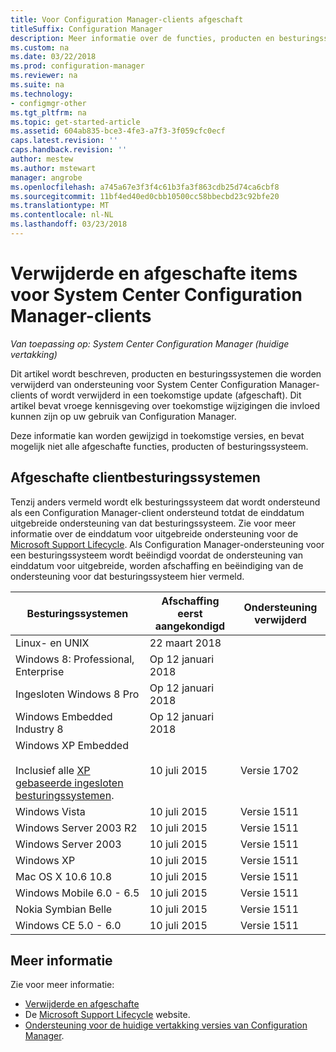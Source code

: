 ```yaml
---
title: Voor Configuration Manager-clients afgeschaft
titleSuffix: Configuration Manager
description: Meer informatie over de functies, producten en besturingssystemen die door System Center Configuration Manager biedt geen ondersteuning voor clients.
ms.custom: na
ms.date: 03/22/2018
ms.prod: configuration-manager
ms.reviewer: na
ms.suite: na
ms.technology:
- configmgr-other
ms.tgt_pltfrm: na
ms.topic: get-started-article
ms.assetid: 604ab835-bce3-4fe3-a7f3-3f059cfc0ecf
caps.latest.revision: ''
caps.handback.revision: ''
author: mestew
ms.author: mstewart
manager: angrobe
ms.openlocfilehash: a745a67e3f3f4c61b3fa3f863cdb25d74ca6cbf8
ms.sourcegitcommit: 11bf4ed40ed0cbb10500cc58bbecbd23c92bfe20
ms.translationtype: MT
ms.contentlocale: nl-NL
ms.lasthandoff: 03/23/2018
---
```

# <a name="removed-and-deprecated-items-for-system-center-configuration-manager-clients"></a>Verwijderde en afgeschafte items voor System Center Configuration Manager-clients

*Van toepassing op: System Center Configuration Manager (huidige vertakking)*

Dit artikel wordt beschreven, producten en besturingssystemen die worden verwijderd van ondersteuning voor System Center Configuration Manager-clients of wordt verwijderd in een toekomstige update (afgeschaft). Dit artikel bevat vroege kennisgeving over toekomstige wijzigingen die invloed kunnen zijn op uw gebruik van Configuration Manager.  

Deze informatie kan worden gewijzigd in toekomstige versies, en bevat mogelijk niet alle afgeschafte functies, producten of besturingssysteem.  

## <a name="deprecated-client-operating-systems"></a>Afgeschafte clientbesturingssystemen  

 Tenzij anders vermeld wordt elk besturingssysteem dat wordt ondersteund als een Configuration Manager-client ondersteund totdat de einddatum uitgebreide ondersteuning van dat besturingssysteem. Zie voor meer informatie over de einddatum voor uitgebreide ondersteuning voor de [Microsoft Support Lifecycle](https://support.microsoft.com/lifecycle). Als Configuration Manager-ondersteuning voor een besturingssysteem wordt beëindigd voordat de ondersteuning van einddatum voor uitgebreide, worden afschaffing en beëindiging van de ondersteuning voor dat besturingssysteem hier vermeld.  

|**Besturingssystemen**|**Afschaffing eerst aangekondigd**|**Ondersteuning verwijderd**|  
|-|-|-|
|Linux- en UNIX|22 maart 2018||
|Windows 8: Professional, Enterprise|Op 12 januari 2018||
|Ingesloten Windows 8 Pro|Op 12 januari 2018||
|Windows Embedded Industry 8|Op 12 januari 2018||
|Windows XP Embedded <br><br> Inclusief alle [XP gebaseerde ingesloten besturingssystemen](/sccm/core/plan-design/configs/supported-operating-systems-for-clients-and-devices#windows-embedded-computers).|10 juli 2015|Versie 1702| 
|Windows Vista|10 juli 2015|Versie 1511| 
|Windows Server 2003 R2|10 juli 2015|Versie 1511|
|Windows Server 2003|10 juli 2015|Versie 1511|   
|Windows XP|10 juli 2015|Versie 1511|  
|Mac OS X 10.6 10.8|10 juli 2015|Versie 1511|  
|Windows Mobile 6.0 - 6.5|10 juli 2015|Versie 1511|  
|Nokia Symbian Belle|10 juli 2015|Versie 1511|  
|Windows CE 5.0 - 6.0|10 juli 2015|Versie 1511|  


## <a name="more-information"></a>Meer informatie
Zie voor meer informatie:
 - [Verwijderde en afgeschafte](/sccm/core/plan-design/changes/deprecated/removed-and-deprecated)
 - De [Microsoft Support Lifecycle](https://support.microsoft.com/lifecycle) website.
 - [Ondersteuning voor de huidige vertakking versies van Configuration Manager](/sccm/core/servers/manage/current-branch-versions-supported).